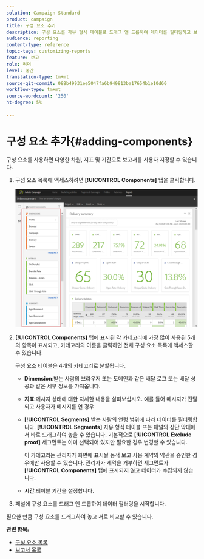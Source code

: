 ```yaml
---
solution: Campaign Standard
product: campaign
title: 구성 요소 추가
description: 구성 요소를 자유 형식 테이블로 드래그 앤 드롭하여 데이터를 필터링하고 보고서를 작성하기 시작합니다.
audience: reporting
content-type: reference
topic-tags: customizing-reports
feature: 보고
role: 리더
level: 중간
translation-type: tm+mt
source-git-commit: 088b49931ee5047fa6b949813ba17654b1e10d60
workflow-type: tm+mt
source-wordcount: '250'
ht-degree: 5%

---
```



# 구성 요소 추가{#adding-components}

구성 요소를 사용하면 다양한 차원, 지표 및 기간으로 보고서를 사용자 지정할 수 있습니다.

1. 구성 요소 목록에 액세스하려면 **[!UICONTROL Components]** 탭을 클릭합니다.

   ![](assets/dynamic_report_components.png)

1. **[!UICONTROL Components]** 탭에 표시된 각 카테고리에 가장 많이 사용된 5개의 항목이 표시되고, 카테고리의 이름을 클릭하면 전체 구성 요소 목록에 액세스할 수 있습니다.

   구성 요소 테이블은 4개의 카테고리로 분할됩니다.

   * **Dimension**:받는 사람의 브라우저 또는 도메인과 같은 배달 로그 또는 배달 성공과 같은 세부 정보를 가져옵니다.
   * **지표**:메시지 상태에 대한 자세한 내용을 살펴보십시오. 예를 들어 메시지가 전달되고 사용자가 메시지를 연 경우
   * **[!UICONTROL Segments]**:받는 사람의 연령 범위에 따라 데이터를 필터링합니다. **[!UICONTROL Segments]** 자유 형식 테이블 또는 패널의 상단 막대에서 바로 드래그하여 놓을 수 있습니다. 기본적으로 **[!UICONTROL Exclude proof]** 세그먼트는 이미 선택되어 있지만 필요한 경우 변경할 수 있습니다.

      이 카테고리는 관리자가 화면에 표시될 동적 보고 사용 계약의 약관을 승인한 경우에만 사용할 수 있습니다. 관리자가 계약을 거부하면 세그먼트가 **[!UICONTROL Components]** 탭에 표시되지 않고 데이터가 수집되지 않습니다.

   * **시간**:테이블 기간을 설정합니다.

1. 패널에 구성 요소를 드래그 앤 드롭하여 데이터 필터링을 시작합니다.

필요한 만큼 구성 요소를 드래그하여 놓고 서로 비교할 수 있습니다.

**관련 항목:**

* [구성 요소 목록](../../reporting/using/list-of-components-.md)
* [보고서 목록](../../reporting/using/defining-the-report-period.md)

